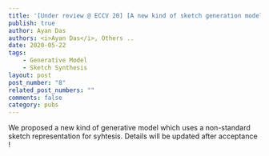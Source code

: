 ```yaml
---
title: '[Under review @ ECCV 20] [A new kind of sketch generation model]'
publish: true
author: Ayan Das
authors: <i>Ayan Das</i>, Others ..
date: 2020-05-22
tags:
    - Generative Model
    - Sketch Synthesis
layout: post
post_number: "8"
related_post_numbers: ""
comments: false
category: pubs
---
```


We proposed a new kind of generative model which uses a non-standard sketch representation for syhtesis. Details will be updated after acceptance !